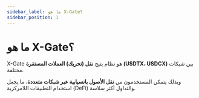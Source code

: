 ```yaml
---
sidebar_label: ما هو X-Gate؟
sidebar_position: 1
---
```


# ما هو X-Gate؟

X-Gate هو نظام يتيح **نقل (تحريك) العملات المستقرة (USDTX، USDCX)** بين شبكات مختلفة.

وبذلك يتمكن المستخدمون من **نقل الأصول بانسيابية عبر شبكات متعددة**، ما يجعل استخدام التطبيقات اللامركزية (DeFi) والتداول أكثر سلاسة.